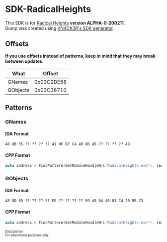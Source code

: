 # SDK-RadicalHeights

This SDK is for [Radical Heights](http://store.steampowered.com/app/809960/Radical_Heights/) **version ALPHA-0-200211**.  
Dump was created using [KN4CK3R's SDK generator](https://github.com/KN4CK3R/UnrealEngineSDKGenerator).

## Offsets

**If you use offsets instead of patterns, keep in mind that they may break between updates.**

| What         | Offset         |
|--------------|----------------|
| GNames       | 0x03C2DE58     |
| GObjects     | 0x03C36710     |

## Patterns

### GNames

#### IDA Format
```
48 8B 35 ?? ?? ?? ?? 41 0F B7 C4 4D 8D A5 ?? ?? ?? ?? 49
```

#### CPP Format
```cpp
auto address = FindPattern(GetModuleHandleW(L"RadicalHeights.exe"), reinterpret_cast<const unsigned char*>("\x48\x8B\x35\x00\x00\x00\x00\x41\x0F\xB7\xC4\x4D\x8D\xA5\x00\x00\x00\x00\x49"), "xxx????xxxxxxx????x");
```

### GObjects

#### IDA Format
```
48 8D 0D ?? ?? ?? ?? E8 ?? ?? ?? ?? 89 43 04 48 83 C4 20 5B C3
```

#### CPP Format
```cpp
auto address = FindPattern(GetModuleHandleW(L"RadicalHeights.exe"), reinterpret_cast<const unsigned char*>("\x48\x8D\x0D\x00\x00\x00\x00\xE8\x00\x00\x00\x00\x89\x43\x04\x48\x83\xC4\x20\x5B\xC3"), "xxx????x????xxxxxxxxx");
```

<sub>Disclaimer</sub>  
<sub><sub>For educational purposes only.</sub></sub>